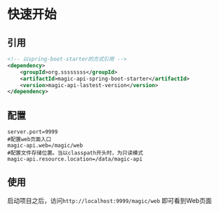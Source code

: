 # 快速开始


## 引用
```xml
<!-- 以spring-boot-starter的方式引用 -->
<dependency>
	<groupId>org.ssssssss</groupId>
	<artifactId>magic-api-spring-boot-starter</artifactId>
    <version>magic-api-lastest-version</version>
</dependency>
```

## 配置
```properties
server.port=9999
#配置web页面入口
magic-api.web=/magic/web
#配置文件存储位置。当以classpath开头时，为只读模式
magic-api.resource.location=/data/magic-api
```
## 使用
启动项目之后，访问`http://localhost:9999/magic/web` 即可看到Web页面
